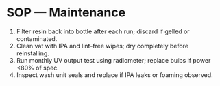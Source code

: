 # SOP — Maintenance
1) Filter resin back into bottle after each run; discard if gelled or contaminated.
2) Clean vat with IPA and lint-free wipes; dry completely before reinstalling.
3) Run monthly UV output test using radiometer; replace bulbs if power <80% of spec.
4) Inspect wash unit seals and replace if IPA leaks or foaming observed.
